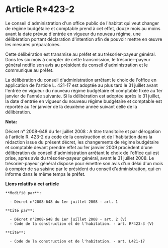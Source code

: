 # Article R*423-2

Le conseil d'administration d'un office public de l'habitat qui veut changer de régime budgétaire et comptable prend à cet
effet, douze mois au moins avant la date prévue d'entrée en vigueur du nouveau régime, une délibération portant déclaration
d'intention afin de pouvoir mettre en œuvre les mesures préparatoires. 

Cette délibération est transmise au préfet et au trésorier-payeur général. Dans les six mois à compter de cette transmission,
le trésorier-payeur général notifie son avis au président du conseil d'administration et le communique au préfet. 

La délibération du conseil d'administration arrêtant le choix de l'office en application de l'article L. 421-17 est adoptée
au plus tard le 31 juillet avant l'entrée en vigueur du nouveau régime budgétaire et comptable fixée au 1er janvier de
l'année suivante. Si la délibération est adoptée après le 31 juillet, la date d'entrée en vigueur du nouveau régime
budgétaire et comptable est reportée au 1er janvier de la deuxième année suivant celle de la délibération.

**Nota:**

Décret n° 2008-648 du 1er juillet 2008 : A titre transitoire et par dérogation à l'article R. 423-2 du code de la
construction et de l'habitation dans la rédaction issue du présent décret, les changements de régime budgétaire et comptable
devant prendre effet au 1er janvier 2009 procèdent d'une délibération du conseil d'administration arrêtant le choix de
l'office qui est prise, après avis du trésorier-payeur général, avant le 31 juillet 2008. Le trésorier-payeur général dispose
pour émettre son avis d'un délai d'un mois à compter de sa saisine par le président du conseil d'administration, qui en
informe dans le même temps le préfet.

**Liens relatifs à cet article**

	**Modifié par**:

	  - Décret n°2008-648 du 1er juillet 2008 - art. 1

	**Cité par**:

	  - Décret n°2008-648 du 1er juillet 2008 - art. 2 (V)
	  - Code de la construction et de l'habitation. - art. R*423-3 (V)

	**Cite**:

	  - Code de la construction et de l'habitation. - art. L421-17
